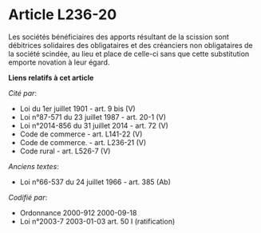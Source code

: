 # Article L236-20

Les sociétés bénéficiaires des apports résultant de la scission sont débitrices solidaires des obligataires et des créanciers
non obligataires de la société scindée, au lieu et place de celle-ci sans que cette substitution emporte novation à leur
égard.

**Liens relatifs à cet article**

_Cité par_:

  - Loi du 1er juillet 1901 - art. 9 bis (V)
  - Loi n°87-571 du 23 juillet 1987 - art. 20-1 (V)
  - Loi n°2014-856 du 31 juillet 2014 - art. 72 (V)
  - Code de commerce - art. L141-22 (V)
  - Code de commerce. - art. L236-21 (V)
  - Code rural - art. L526-7 (V)

_Anciens textes_:

  - Loi n°66-537 du 24 juillet 1966 - art. 385 (Ab)

_Codifié par_:

  - Ordonnance 2000-912 2000-09-18
  - Loi n°2003-7 2003-01-03 art. 50 I (ratification)
